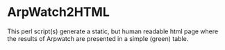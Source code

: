 # ArpWatch2HTML
 This perl script(s) generate a static, but human readable html page where the results of Arpwatch are presented in a simple (green) table.
